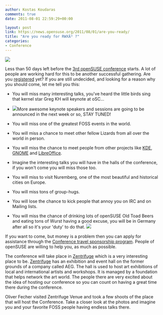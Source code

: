 ```yaml
---
author: Kostas Koudaras
comments: true
date: 2011-08-01 22:59:29+00:00

layout: post
link: https://news.opensuse.org/2011/08/01/are-you-ready/
title: "Are you ready for RWXÂ³ ?"
categories:
- Conference
---
```




![](http://farm3.static.flickr.com/2366/5787031776_3ff295b212.jpg)


Less than 50 days left before the [3rd openSUSE conference](http://conference.opensuse.org) starts. A lot of people are working hard for this to be another successful gathering. Are you [registered](http://conference.opensuse.org/indico//confRegistrationFormDisplay.py/display?confId=2) yet? If you are still undecided, and looking for a reason why you should come, let me tell you this:

<!-- more -->



	
  * You will miss many interesting 	talks, you've heard the little birds sing that kernel star Greg KH will keynote at oSC...

	
  * ![](http://farm3.static.flickr.com/2208/5786476411_ca7dd8ef82.jpg)More awesome keynote speakers and sessions are going to be announced in the next week or so, STAY TUNED!

	
  * You will miss one of the greatest 	FOSS events in the world.

	
  * You will miss a chance to meet 	other fellow Lizards from all over the world in person.

	
  * You will miss the chance to meet people from other projects like [KDE](http://www.kde.org/), 	[GNOME](http://www.gnome.org/) and [LibreOffice](http://www.libreoffice.org/).

	
  * Imagine the interesting talks you 	will have in the halls of the conference, if you won't come you will 	miss those too.

	
  * You will miss to visit Nuremberg, one of the most beautiful and historical cities on Europe.

	
  * You will miss tons of group-hugs.

	
  * You will lose the chance to kick 	people that annoy you on IRC and on Mailing lists.

	
  * You will miss the chance of 	drinking lots of openSUSE Old Toad Beers and eating tons of Wurst having a good 	excuse, you will be in Germany after all so it's your 'duty' to do 	that. ![](http://farm3.static.flickr.com/2287/5787032792_0cf1fb32fb.jpg)


If you want to come, but money is a problem then you can apply for assistance through the [Conference travel sponsorship program](../2011/07/23/travel-sponsorship-program/). People of openSUSE are willing to help you, as much as possible.

The conference will take place in [Zentrifuge](http://www.zentrifuge-nuernberg.de/) which is a very interesting place to be. [Zentrifuge](http://www.zentrifuge-nuernberg.de/) has an exhibition and event hall on the former grounds of a company called AEG. The hall is used to host art exhibitions of local and international artists and workshops. It is managed by a foundation that helps network the art world. The people there are very excited about the idea of hosting our conference so you can count on having a great time there during the conference.

Oliver Fecher visited Zentrifuge Venue and took a few shoots of the place that will host the Conference. Take a closer look at the photos and imagine you and your favorite FOSS people having endless talks there.		
